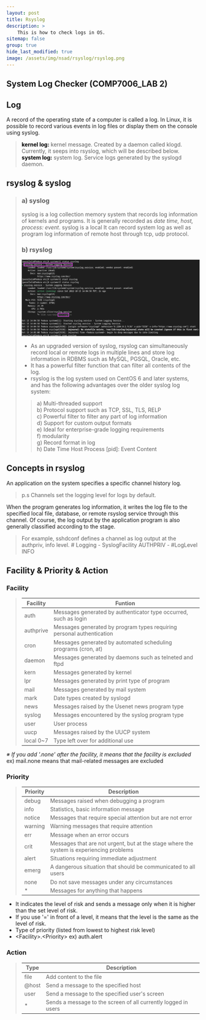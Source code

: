 ```yaml
---
layout: post
title: Rsyslog
description: >
    This is how to check logs in OS.
sitemap: false
group: true
hide_last_modified: true
image: /assets/img/nsad/rsyslog/rsyslog.png
---
```


## System Log Checker (COMP7006_LAB 2)


## Log
A record of the operating state of a computer is called a log. In Linux, it is possible to record various events in log files or display them on the console using syslog.
> **<span style="color:black">kernel log:</span>** kernel message. Created by a daemon called klogd. Currently, it seeps into rsyslog, which will be described below. <br/>
> **<span style="color:black">system log:</span>** system log. Service logs generated by the syslogd daemon.<br/>


## rsyslog & syslog
> ### a) syslog
> syslog is a log collection memory system that records log information of kernels and programs. It is generally recorded as *date time, host, process: event*. syslog is a local It can record system log as well as program log information of remote host through tcp, udp protocol.
> ### b) rsyslog
> ![Status](/assets/img/nsad/rsyslog/rsyslog_status.png "Status")
> - As an upgraded version of syslog, rsyslog can simultaneously record local or remote logs in multiple lines and store log information in RDBMS such as MySQL, PGSQL, Oracle, etc. 
> - It has a powerful filter function that can filter all contents of the log.
> - rsyslog is the log system used on CentOS 6 and later systems, and has the following advantages over the older syslog log system:
>>   a) Multi-threaded support<br/>
>>   b) Protocol support such as TCP, SSL, TLS, RELP<br/>
>>   c) Powerful filter to filter any part of log information<br/>
>>   d) Support for custom output formats<br/>
>>   e) Ideal for enterprise-grade logging requirements<br/>
>>   f) modularity<br/>
>>   g) Record format in log<br/>
>>   h) Date Time Host Process [pid]: Event Content<br/>


## Concepts in rsyslog
An application on the system specifies a specific channel history log.
> p.s Channels set the logging level for logs by default. <br/>

When the program generates log information, it writes the log file to the specified local file, database, or remote rsyslog service through this channel.
Of course, the log output by the application program is also generally classified according to the stage. 
> For example, sshdconf defines a channel as log output at the authpriv, info level. # Logging - SyslogFacility AUTHPRIV - #LogLevel INFO


## Facility & Priority & Action
### Facility

>| Facility | Funtion |
>|----------|---------|
>|auth|Messages generated by authenticator type occurred, such as login|
>|authprive|Messages generated by program types requiring personal authentication|
>|cron|Messages generated by automated scheduling programs (cron, at)|
>|daemon|Messages generated by daemons such as telneted and ftpd|
>|kern|Messages generated by kernel|
>|lpr|Messages generated by print type of program|
>|mail|Messages generated by mail system|
>|mark|Date types created by syslogd| 
>|news|Messages raised by the Usenet news program type| 
>|syslog|Messages encountered by the syslog program type|
>|user|User process|
>|uucp|Messages raised by the UUCP system|
>|local 0~7|Type left over for additional use|

*※ If you add '.none' after the facility, it means that the facility is excluded <br/>*
ex) mail.none means that mail-related messages are excluded <br/>

### Priority

> | Priority | Description |
> |----------|-------------|
> |  debug   | Messages raised when debugging a program    |
> |   info   | Statistics, basic information message       |
> |  notice  | Messages that require special attention but are not error | 
> |  warning | Warning messages that require attention     |
> |    err   | Message when an error occurs                |
> |   crit   | Messages that are not urgent, but at the stage where the system is experiencing problems |
> |   alert  | Situations requiring immediate adjustment   |
> |   emerg  | A dangerous situation that should be communicated to all users |
> |   none   | Do not save messages under any circumstances|
> |     *    | Messages for anything that happens          |

- It indicates the level of risk and sends a message only when it is higher than the set level of risk.<br/>
- If you use '=' in front of a level, it means that the level is the same as the level of risk.<br/>
- Type of priority (listed from lowest to highest risk level)<br/>
- \<Facility>.\<Priority>   ex) auth.alert

### Action
> 
> | Type | Description |
> |------|-------------|
> |   file   | Add content to the file |
> |   @host  | Send a message to the specified host |
> |   user   | Send a message to the specified user's screen |
> |    *     | Sends a message to the screen of all currently logged in users |




